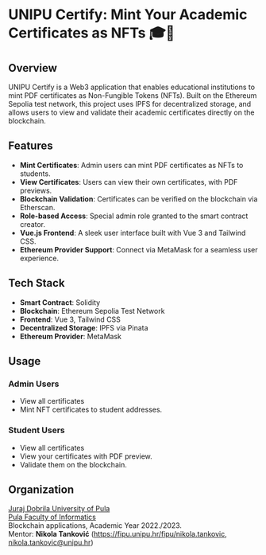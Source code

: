 # UNIPU Certify: Mint Your Academic Certificates as NFTs 🎓🔗

## Overview
UNIPU Certify is a Web3 application that enables educational institutions to mint PDF certificates as Non-Fungible Tokens (NFTs). Built on the Ethereum Sepolia test network, this project uses IPFS for decentralized storage, and allows users to view and validate their academic certificates directly on the blockchain.

## Features
- **Mint Certificates**: Admin users can mint PDF certificates as NFTs to students.
- **View Certificates**: Users can view their own certificates, with PDF previews.
- **Blockchain Validation**: Certificates can be verified on the blockchain via Etherscan.
- **Role-based Access**: Special admin role granted to the smart contract creator.
- **Vue.js Frontend**: A sleek user interface built with Vue 3 and Tailwind CSS.
- **Ethereum Provider Support**: Connect via MetaMask for a seamless user experience.

## Tech Stack
- **Smart Contract**: Solidity
- **Blockchain**: Ethereum Sepolia Test Network
- **Frontend**: Vue 3, Tailwind CSS
- **Decentralized Storage**: IPFS via Pinata
- **Ethereum Provider**: MetaMask

## Usage
### Admin Users  
- View all certificates
- Mint NFT certificates to student addresses.
### Student Users  
- View all certificates
- View your certificates with PDF preview.
- Validate them on the blockchain.

## Organization

[Juraj Dobrila University of Pula](http://www.unipu.hr/)  
[Pula Faculty of Informatics](https://fipu.unipu.hr/)  
Blockchain applications, Academic Year 2022./2023.  
Mentor: **Nikola Tanković** (https://fipu.unipu.hr/fipu/nikola.tankovic, nikola.tankovic@unipu.hr)
